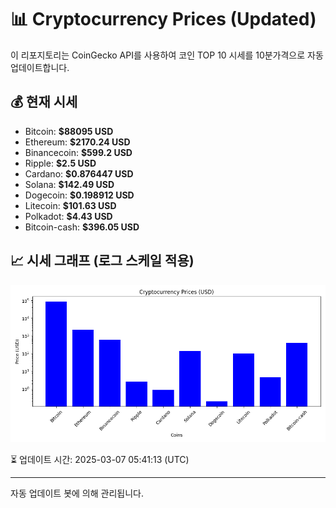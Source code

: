 
# 📊 Cryptocurrency Prices (Updated)

이 리포지토리는 CoinGecko API를 사용하여 코인 TOP 10 시세를 10분가격으로 자동 업데이트합니다.

## 💰 현재 시세
- Bitcoin: **$88095 USD**
- Ethereum: **$2170.24 USD**
- Binancecoin: **$599.2 USD**
- Ripple: **$2.5 USD**
- Cardano: **$0.876447 USD**
- Solana: **$142.49 USD**
- Dogecoin: **$0.198912 USD**
- Litecoin: **$101.63 USD**
- Polkadot: **$4.43 USD**
- Bitcoin-cash: **$396.05 USD**

## 📈 시세 그래프 (로그 스케일 적용)
![Crypto Prices](crypto_prices.png)

⏳ 업데이트 시간: 2025-03-07 05:41:13 (UTC)

---
자동 업데이트 봇에 의해 관리됩니다.
